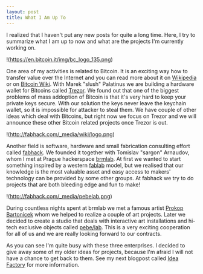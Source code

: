 ```yaml
---
layout: post
title: What I Am Up To
---
```


I realized that I haven't put any new posts for quite a long time.
Here, I try to summarize what I am up to now and what are the projects
I'm currently working on.

!(https://en.bitcoin.it/img/bc_logo_135.png)

One area of my activities is related to Bitcoin. It is an
exciting way how to transfer value over the Internet and
you can read more about it on [Wikipedia](http://en.wikipedia.org/wiki/Bitcoin)
or on [Bitcoin Wiki](https://en.bitcoin.it/).
With Marek "slush" Palatinus we are building a hardware wallet
for Bitcoins called [Trezor](http://trezor.bitcoin.cz/).
We found out that one of the biggest problems of mass addoption
of Bitcoin is that it's very hard to keep your private keys secure.
With our solution the keys never leave the keychain wallet,
so it is impossible for attacker to steal them. We have couple of other
ideas which deal with Bitcoins, but right now we focus on Trezor and we will
announce these other Bitcoin related projects once Trezor is out.

!(http://fabhack.com/_media/wiki/logo.png)

Another field is software, hardware and small fabrication
consulting effort called [fabhack](http://fabhack.com/). We founded it together
with Tomislav "sargon" Arnaudov, whom I met at Prague hackerspace
[brmlab](http://brmlab.cz/). At first we wanted to start something inspired by
a western [fablab](http://en.wikipedia.org/wiki/Fablab) model,
but we realised that our knowledge is the most valuable asset and
easy access to makers' technology can be provided by some other groups.
At fabhack we try to do projects that are both bleeding edge and fun to make!

!(http://fabhack.com/_media/pebelab.png)

During countless nights spent at brmlab we met a famous artist
[Prokop Bartonicek](http://www.prokopbartonicek.com/)
whom we helped to realize a couple of art projects.
Later we decided to create a studio that deals with interactive art
installations and hi-tech exclusive objects called [pebe/lab](http://pebe.cz/lab/).
This is a very exciting cooperation for all of us and we are really
looking forward to our contracts.

As you can see I'm quite busy with these three enterprises.
I decided to give away some of my older ideas
for projects, because I'm afraid I will not have a chance to get back to them.
See my next blogpost called [Idea Factory](/2013/02/idea-factory/)
for more information.
